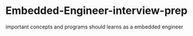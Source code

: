 # Embedded-Engineer-interview-prep
important concepts and programs should learns as a embedded engineer
